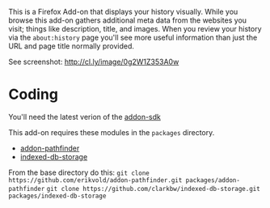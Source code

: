 This is a Firefox Add-on that displays your history visually.  While you browse this add-on gathers additional meta data from the websites you visit; things like description, title, and images.  When you review your history via the `about:history` page you'll see more useful information than just the URL and page title normally provided.

See screenshot: http://cl.ly/image/0g2W1Z353A0w

Coding
=====

You'll need the latest verion of the [addon-sdk](https://github.com/mozilla/addon-sdk/)

This add-on requires these modules in the `packages` directory.  
 - [addon-pathfinder](https://github.com/erikvold/addon-pathfinder)
 - [indexed-db-storage](https://github.com/clarkbw/indexed-db-storage)

From the base directory do this:
`git clone https://github.com/erikvold/addon-pathfinder.git packages/addon-pathfinder`
`git clone https://github.com/clarkbw/indexed-db-storage.git packages/indexed-db-storage`
